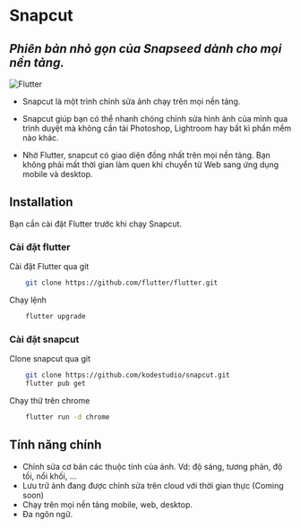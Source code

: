 # Snapcut
## _Phiên bản nhỏ gọn của Snapseed dành cho mọi nền tảng._

![Flutter](https://img.shields.io/badge/Flutter-02569B?style=for-the-badge&logo=flutter&logoColor=white)

- Snapcut là một trình chỉnh sửa ảnh chạy trên mọi nền tảng.
- Snapcut giúp bạn có thể nhanh chóng chỉnh sửa hình ảnh của mình qua trình duyệt
mà không cần tải Photoshop, Lightroom hay bất kì phần mềm nào khác.

- Nhờ Flutter, snapcut có giao diện đồng nhất trên mọi nền tảng.
Bạn không phải mất thời gian làm quen khi chuyển từ Web sang ứng dụng mobile và desktop.


## Installation
Bạn cần cài đặt Flutter trước khi chạy Snapcut.
### Cài đặt flutter
Cài đặt Flutter qua git
```sh
    git clone https://github.com/flutter/flutter.git
```
Chạy lệnh
```sh
    flutter upgrade
```
### Cài đặt snapcut
Clone snapcut qua git
```sh
    git clone https://github.com/kodestudio/snapcut.git
    flutter pub get
```
Chạy thử trên chrome
```sh
    flutter run -d chrome
```


## Tính năng chính

- Chỉnh sửa cơ bản các thuộc tính của ảnh. Vd: độ sáng, tương phản, độ tối, nổi khối, ...
- Lưu trữ ảnh đang được chỉnh sửa trên cloud với thời gian thực (Coming soon)
- Chạy trên mọi nền tảng mobile, web, desktop.
- Đa ngôn ngữ.
